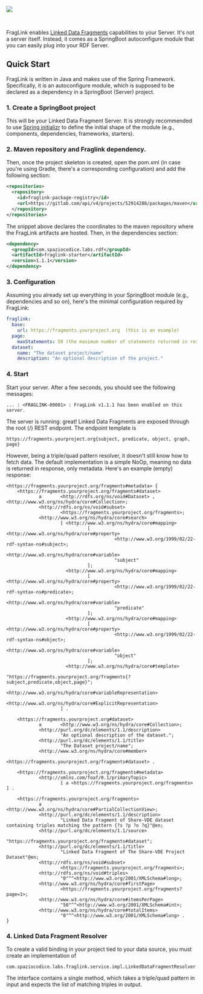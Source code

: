 <p><img src="https://github.com/spaziocodice/FragLink/assets/7569632/62918ccc-54af-472b-8732-acfce92a1adf"/></p>
<br/>

FragLink enables [Linked Data Fragments](https://linkeddatafragments.org) capabilities to your Server. It's not a server itself. Instead, it comes as a SpringBoot autoconfigure module that you can easily plug into your RDF Server.

## Quick Start
FragLink is written in Java and makes use of the Spring Framework. Specifically, it is an autoconfigure module, which is supposed to be declared as a dependency in a SpringBoot (Server) project.  

### 1. Create a SpringBoot project
This will be your Linked Data Fragment Server. It is strongly recommended to use [Spring initializr](https://start.spring.io/) to define the initial shape of the module (e.g., components, dependencies, frameworks, starters). 

### 2. Maven repository and Fraglink dependency.
Then, once the project skeleton is created, open the pom.xml (in case you're using Gradle, there's a corresponding configuration) and add the following section:

```xml
<repositories>
  <repository>
    <id>fraglink-package-registry</id>
    <url>https://gitlab.com/api/v4/projects/52914288/packages/maven</url>
  </repository>
</repositories>
```

The snippet above declares the coordinates to the maven repository where the FragLink artifacts are hosted. 
Then, in the dependencies section: 


```xml
<dependency>
  <groupId>com.spaziocodice.labs.rdf</groupId>
  <artifactId>fraglink-starter</artifactId>
  <version>1.1.1</version>
</dependency>
```

### 3. Configuration
Assuming you already set up everything in your SpringBoot module (e.g., dependencies and so on), here's the minimal configuration required by FragLink:

```yaml
fraglink:
  base:
    url: https://fragments.yourproject.org  (this is an example)
  page:
    maxStatements: 50 (the maximum number of statements returned in response)
  dataset:
    name: "The dataset project/name" 
    description: "An optional description of the project."
```

### 4. Start
Start your server. After a few seconds, you should see the following messages:

```
... : <FRAGLINK-00001> : FragLink v1.1.1 has been enabled on this server.
```

The server is running: great! Linked Data Fragments are exposed through the root (/) REST endpoint. The endpoint template is 

```
https://fragments.yourproject.org{subject, predicate, object, graph, page}
```

However, being a triple/quad pattern resolver, it doesn't still know how to fetch data. The default implementation is a simple NoOp, meaning no data is returned in response, only metadata.
Here's an example (empty) response: 

```
<https://fragments.yourproject.org/fragments#metadata> {
    <https://fragments.yourproject.org/fragments#dataset>
            a       <http://rdfs.org/ns/void#Dataset> , <http://www.w3.org/ns/hydra/core#Collection>;
            <http://rdfs.org/ns/void#subset>
                    <https://fragments.yourproject.org/fragments>;
            <http://www.w3.org/ns/hydra/core#search>
                    [ <http://www.w3.org/ns/hydra/core#mapping>
                              [ <http://www.w3.org/ns/hydra/core#property>
                                        <http://www.w3.org/1999/02/22-rdf-syntax-ns#subject>;
                                <http://www.w3.org/ns/hydra/core#variable>
                                        "subject"
                              ];
                      <http://www.w3.org/ns/hydra/core#mapping>
                              [ <http://www.w3.org/ns/hydra/core#property>
                                        <http://www.w3.org/1999/02/22-rdf-syntax-ns#predicate>;
                                <http://www.w3.org/ns/hydra/core#variable>
                                        "predicate"
                              ];
                      <http://www.w3.org/ns/hydra/core#mapping>
                              [ <http://www.w3.org/ns/hydra/core#property>
                                        <http://www.w3.org/1999/02/22-rdf-syntax-ns#object>;
                                <http://www.w3.org/ns/hydra/core#variable>
                                        "object"
                              ];
                      <http://www.w3.org/ns/hydra/core#template>
                              "https://fragments.yourproject.org/fragments{?subject,predicate,object,page}";
                      <http://www.w3.org/ns/hydra/core#variableRepresentation>
                              <http://www.w3.org/ns/hydra/core#ExplicitRepresentation>
                    ] .
    
    <https://fragments.yourproject.org#dataset>
            a       <http://www.w3.org/ns/hydra/core#Collection>;
            <http://purl.org/dc/elements/1.1/description>
                    "An optional description of the dataset.";
            <http://purl.org/dc/elements/1.1/title>
                    "The Dataset project/name";
            <http://www.w3.org/ns/hydra/core#member>
                    <https://fragments.yourproject.org/fragments#dataset> .
    
    <https://fragments.yourproject.org/fragments#metadata>
            <http://xmlns.com/foaf/0.1/primaryTopic>
                    [ a <https://fragments.yourproject.org/fragments> ] .
    
    <https://fragments.yourproject.org/fragments>
            a       <http://www.w3.org/ns/hydra/core#PartialCollectionView>;
            <http://purl.org/dc/elements/1.1/description>
                    "Linked Data Fragment of Share-VDE dataset containing triples matching the pattern {?s ?p ?o ?q}"@en;
            <http://purl.org/dc/elements/1.1/source>
                    "https://fragments.yourproject.org/fragments#dataset";
            <http://purl.org/dc/elements/1.1/title>
                    "Linked Data Fragment of The Share-VDE Project Dataset"@en;
            <http://rdfs.org/ns/void#subset>
                    <https://fragments.yourproject.org/fragments>;
            <http://rdfs.org/ns/void#triples>
                    "0"^^<http://www.w3.org/2001/XMLSchema#long>;
            <http://www.w3.org/ns/hydra/core#firstPage>
                    <https://fragments.yourproject.org/fragments?page=1>;
            <http://www.w3.org/ns/hydra/core#itemsPerPage>
                    "50"^^<http://www.w3.org/2001/XMLSchema#int>;
            <http://www.w3.org/ns/hydra/core#totalItems>
                    "0"^^<http://www.w3.org/2001/XMLSchema#long> .
}
```

### 4. Linked Data Fragment Resolver
To create a valid binding in your project tied to your data source, you must create an implementation of  
  
`com.spaziocodice.labs.fraglink.service.impl.LinkedDataFragmentResolver`  

The interface contains a single method, which takes a triple/quad pattern in input and expects the list of matching triples in output.


